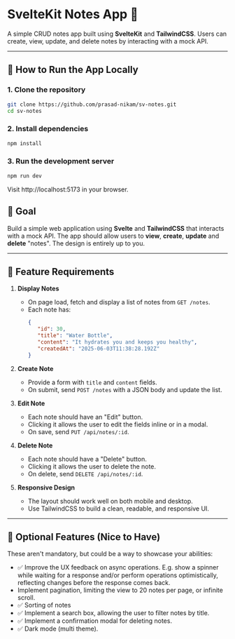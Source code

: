 # SvelteKit Notes App 📒

A simple CRUD notes app built using **SvelteKit** and **TailwindCSS**. Users can create, view, update, and delete notes by interacting with a mock API.

---

## 🚀 How to Run the App Locally

### 1. Clone the repository

```bash
git clone https://github.com/prasad-nikam/sv-notes.git
cd sv-notes
```

### 2. Install dependencies

```bash
npm install
```

### 3. Run the development server

```bash
npm run dev
```

Visit http://localhost:5173 in your browser.

## 🧠 Goal

Build a simple web application using **Svelte** and **TailwindCSS** that interacts with a mock API. The app should allow users to **view**, **create**, **update** and **delete** "notes". The design is entirely up to you.

---

## 📄 Feature Requirements

1. **Display Notes**

   - On page load, fetch and display a list of notes from `GET /notes`.
   - Each note has:
     ```json
     {
     	"id": 30,
     	"title": "Water Bottle",
     	"content": "It hydrates you and keeps you healthy",
     	"createdAt": "2025-06-03T11:38:28.192Z"
     }
     ```

2. **Create Note**

   - Provide a form with `title` and `content` fields.
   - On submit, send `POST /notes` with a JSON body and update the list.

3. **Edit Note**

   - Each note should have an "Edit" button.
   - Clicking it allows the user to edit the fields inline or in a modal.
   - On save, send `PUT /api/notes/:id`.

4. **Delete Note**

   - Each note should have a "Delete" button.
   - Clicking it allows the user to delete the note.
   - On delete, send `DELETE /api/notes/:id`.

5. **Responsive Design**
   - The layout should work well on both mobile and desktop.
   - Use TailwindCSS to build a clean, readable, and responsive UI.

---

## 🚀 Optional Features (Nice to Have)

These aren't mandatory, but could be a way to showcase your abilities:

- ✅ Improve the UX feedback on async operations. E.g. show a spinner while waiting for a response and/or perform operations optimistically, reflecting changes before the response comes back.
- Implement pagination, limiting the view to 20 notes per page, or infinite scroll.
- ✅ Sorting of notes
- ✅ Implement a search box, allowing the user to filter notes by title.
- ✅ Implement a confirmation modal for deleting notes.
- ✅ Dark mode (multi theme).
